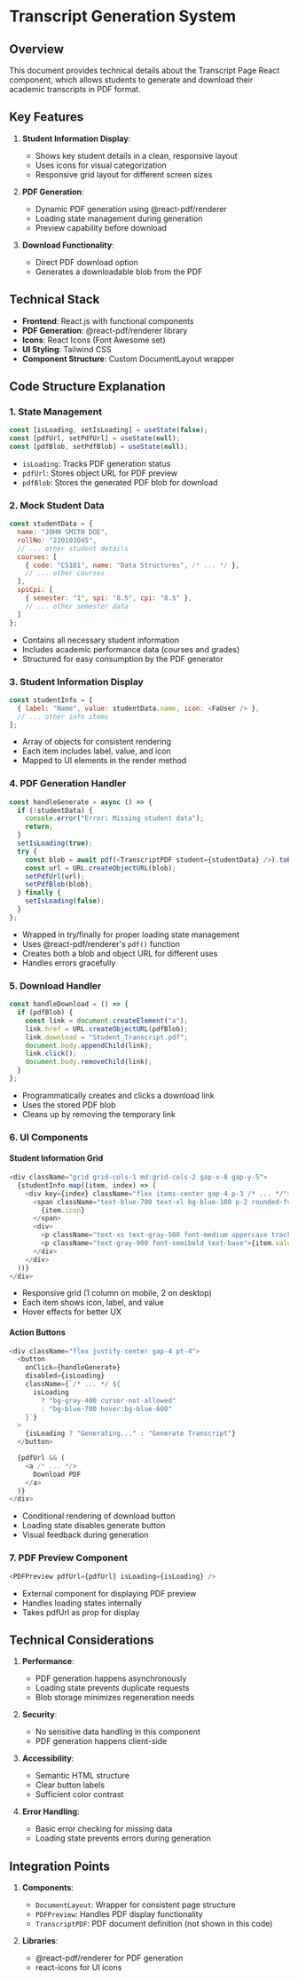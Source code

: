 # Transcript Generation System

## Overview

This document provides technical details about the Transcript Page React component, which allows students to generate and download their academic transcripts in PDF format.

## Key Features

1. **Student Information Display**:
   - Shows key student details in a clean, responsive layout
   - Uses icons for visual categorization
   - Responsive grid layout for different screen sizes

2. **PDF Generation**:
   - Dynamic PDF generation using @react-pdf/renderer
   - Loading state management during generation
   - Preview capability before download

3. **Download Functionality**:
   - Direct PDF download option
   - Generates a downloadable blob from the PDF

## Technical Stack

- **Frontend**: React.js with functional components
- **PDF Generation**: @react-pdf/renderer library
- **Icons**: React Icons (Font Awesome set)
- **UI Styling**: Tailwind CSS
- **Component Structure**: Custom DocumentLayout wrapper

## Code Structure Explanation

### 1. State Management

```javascript
const [isLoading, setIsLoading] = useState(false);
const [pdfUrl, setPdfUrl] = useState(null);
const [pdfBlob, setPdfBlob] = useState(null);
```

- `isLoading`: Tracks PDF generation status
- `pdfUrl`: Stores object URL for PDF preview
- `pdfBlob`: Stores the generated PDF blob for download

### 2. Mock Student Data

```javascript
const studentData = {
  name: "JOHN SMITH DOE",
  rollNo: "220103045",
  // ... other student details
  courses: [
    { code: "CS101", name: "Data Structures", /* ... */ },
    // ... other courses
  ],
  spiCpi: [
    { semester: "1", spi: "8.5", cpi: "8.5" },
    // ... other semester data
  ]
};
```

- Contains all necessary student information
- Includes academic performance data (courses and grades)
- Structured for easy consumption by the PDF generator

### 3. Student Information Display

```javascript
const studentInfo = [
  { label: "Name", value: studentData.name, icon: <FaUser /> },
  // ... other info items
];
```

- Array of objects for consistent rendering
- Each item includes label, value, and icon
- Mapped to UI elements in the render method

### 4. PDF Generation Handler

```javascript
const handleGenerate = async () => {
  if (!studentData) {
    console.error("Error: Missing student data");
    return;
  }
  setIsLoading(true);
  try {
    const blob = await pdf(<TranscriptPDF student={studentData} />).toBlob();
    const url = URL.createObjectURL(blob);
    setPdfUrl(url);
    setPdfBlob(blob);
  } finally {
    setIsLoading(false);
  }
};
```

- Wrapped in try/finally for proper loading state management
- Uses @react-pdf/renderer's `pdf()` function
- Creates both a blob and object URL for different uses
- Handles errors gracefully

### 5. Download Handler

```javascript
const handleDownload = () => {
  if (pdfBlob) {
    const link = document.createElement("a");
    link.href = URL.createObjectURL(pdfBlob);
    link.download = "Student_Transcript.pdf";
    document.body.appendChild(link);
    link.click();
    document.body.removeChild(link);
  }
};
```

- Programmatically creates and clicks a download link
- Uses the stored PDF blob
- Cleans up by removing the temporary link

### 6. UI Components

#### Student Information Grid

```javascript
<div className="grid grid-cols-1 md:grid-cols-2 gap-x-8 gap-y-5">
  {studentInfo.map((item, index) => (
    <div key={index} className="flex items-center gap-4 p-3 /* ... */">
      <span className="text-blue-700 text-xl bg-blue-100 p-2 rounded-full">
        {item.icon}
      </span>
      <div>
        <p className="text-xs text-gray-500 font-medium uppercase tracking-wider">{item.label}</p>
        <p className="text-gray-900 font-semibold text-base">{item.value}</p>
      </div>
    </div>
  ))}
</div>
```

- Responsive grid (1 column on mobile, 2 on desktop)
- Each item shows icon, label, and value
- Hover effects for better UX

#### Action Buttons

```javascript
<div className="flex justify-center gap-4 pt-4">
  <button
    onClick={handleGenerate}
    disabled={isLoading}
    className={`/* ... */ ${
      isLoading
        ? "bg-gray-400 cursor-not-allowed"
        : "bg-blue-700 hover:bg-blue-600"
    }`}
  >
    {isLoading ? "Generating..." : "Generate Transcript"}
  </button>

  {pdfUrl && (
    <a /* ... */>
      Download PDF
    </a>
  )}
</div>
```

- Conditional rendering of download button
- Loading state disables generate button
- Visual feedback during generation

### 7. PDF Preview Component

```javascript
<PDFPreview pdfUrl={pdfUrl} isLoading={isLoading} />
```

- External component for displaying PDF preview
- Handles loading states internally
- Takes pdfUrl as prop for display

## Technical Considerations

1. **Performance**:
   - PDF generation happens asynchronously
   - Loading state prevents duplicate requests
   - Blob storage minimizes regeneration needs

2. **Security**:
   - No sensitive data handling in this component
   - PDF generation happens client-side

3. **Accessibility**:
   - Semantic HTML structure
   - Clear button labels
   - Sufficient color contrast

4. **Error Handling**:
   - Basic error checking for missing data
   - Loading state prevents errors during generation

## Integration Points

1. **Components**:
   - `DocumentLayout`: Wrapper for consistent page structure
   - `PDFPreview`: Handles PDF display functionality
   - `TranscriptPDF`: PDF document definition (not shown in this code)

2. **Libraries**:
   - @react-pdf/renderer for PDF generation
   - react-icons for UI icons